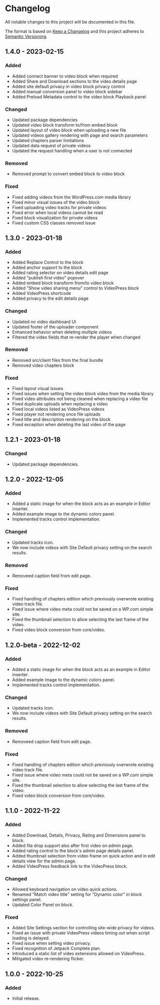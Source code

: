 # Changelog

All notable changes to this project will be documented in this file.

The format is based on [Keep a Changelog](https://keepachangelog.com/en/1.0.0/)
and this project adheres to [Semantic Versioning](https://semver.org/spec/v2.0.0.html).

## 1.4.0 - 2023-02-15
### Added
- Added connect banner to video block when required
- Added Share and Download sections to the video details page
- Added site default privacy in video block privacy control
- Added manual conversion panel to video block sidebar
- Added Preload Metadata control to the video block Playback panel

### Changed
- Updated package dependencies
- Updated video block transform to/from embed block
- Updated layout of video block when uploading a new file
- Updated videos gallery rendering with page and search parameters
- Updated chapters parser limitations
- Updated data request of private videos
- Updated the request handling when a user is not connected

### Removed
- Removed prompt to convert embed block to video block

### Fixed
- Fixed adding videos from the WordPress.com media library
- Fixed minor visual issues of the video block
- Fixed uploading video tracks for private videos
- Fixed error when local videos cannot be read
- Fixed block visualization for private videos
- Fixed custom CSS classes removed issue

## 1.3.0 - 2023-01-18
### Added
- Added Replace Control to the block
- Added anchor support to the block
- Added rating selector on video details edit page
- Added "publish first video" popover
- Added embed block transform from/to video block
- Added "Show video sharing menu" control to VideoPress block
- Added VideoPress shortcode
- Added privacy to the edit details page

### Changed
- Updated no video dashboard UI
- Updated footer of the uploader component
- Enhanced behavior when deleting multiple videos
- Filtered the video fields that re-render the player when changed

### Removed
- Removed src/client files from the final bundle
- Removed video chapters block

### Fixed
- Fixed layout visual issues
- Fixed issues when setting the video block video from the media library
- Fixed video attributes not being cleaned when replacing a video file
- Fixed duplicate uploads when replacing a video
- Fixed local videos listed as VideoPress videos
- Fixed player not rendering once file uploads
- Fixed title and description rendering on the block
- Fixed exception when deleting the last video of the page

## 1.2.1 - 2023-01-18
### Changed
- Updated package dependencies.

## 1.2.0 - 2022-12-05
### Added
- Added a static image for when the block acts as an example in Editor inserter.
- Added example image to the dynamic colors panel.
- Implemented tracks control implementation.

### Changed
- Updated tracks icon.
- We now include videos with Site Default privacy setting on the search results.

### Removed
- Removeed caption field from edit page.

### Fixed
- Fixed handling of chapters edition which previously overwrote existing video track file.
- Fixed issue where video meta could not be saved on a WP.com simple site.
- Fixed the thumbnail selection to allow selecting the last frame of the video.
- Fixed video block conversion from core/video.

## 1.2.0-beta - 2022-12-02
### Added
- Added a static image for when the block acts as an example in Editor inserter.
- Added example image to the dynamic colors panel.
- Implemented tracks control implementation.

### Changed
- Updated tracks icon.
- We now include videos with Site Default privacy setting on the search results.

### Removed
- Removeed caption field from edit page.

### Fixed
- Fixed handling of chapters edition which previously overwrote existing video track file.
- Fixed issue where video meta could not be saved on a WP.com simple site.
- Fixed the thumbnail selection to allow selecting the last frame of the video.
- Fixed video block conversion from core/video.

## 1.1.0 - 2022-11-22
### Added
- Added Download, Details, Privacy, Rating and Dimensions panel to block.
- Added file drop support also after first video on admin page.
- Added rating control to the block's admin page details panel.
- Added thumbnail selection from video frame on quick action and in edit details view for the admin page.
- Added VideoPress feedback link to the VideoPress block.

### Changed
- Allowed keyboard navigation on video quick actions.
- Renamed "Match video title" setting for "Dynamic color" in block settings panel.
- Updated Color Panel on block.

### Fixed
- Added Site Settings section for controlling site-wide privacy for videos.
- Fixed an issue with private VideoPress videos timing out when script loading is delayed.
- Fixed issue when setting video privacy.
- Fixed recognition of Jetpack Complete plan.
- Introduced a static list of video extensions allowed on VideoPress.
- Mitigated video re-rendering flicker.

## 1.0.0 - 2022-10-25
### Added
- Initial release.
